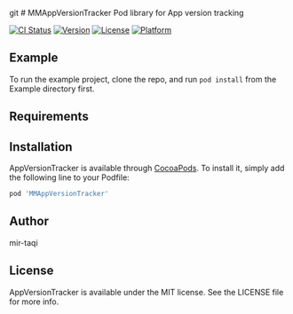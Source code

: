 git # MMAppVersionTracker
Pod library for App version tracking

[![CI Status](https://img.shields.io/travis/mir-taqi/AppVersionTracker.svg?style=flat)](https://travis-ci.org/mir-taqi/MMAppVersionTracker)
[![Version](https://img.shields.io/cocoapods/v/MMAppVersionTracker.svg?style=flat)](https://cocoapods.org/pods/MMAppVersionTracker)
[![License](https://img.shields.io/cocoapods/l/MMAppVersionTracker.svg?style=flat)](https://cocoapods.org/pods/MMAppVersionTracker)
[![Platform](https://img.shields.io/cocoapods/p/MMAppVersionTracker.svg?style=flat)](https://cocoapods.org/pods/MMAppVersionTracker)

## Example

To run the example project, clone the repo, and run `pod install` from the Example directory first.

## Requirements

## Installation

AppVersionTracker is available through [CocoaPods](https://cocoapods.org). To install
it, simply add the following line to your Podfile:

```ruby
pod 'MMAppVersionTracker'
```

## Author

mir-taqi

## License

AppVersionTracker is available under the MIT license. See the LICENSE file for more info.

